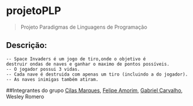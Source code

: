 # projetoPLP
> Projeto Paradigmas de Linguagens de Programação

## Descrição:
    -- Space Invaders é um jogo de tiro,onde o objetivo é 
    destruir ondas de naves e ganhar o maximo de pontos possíveis. 
    -- O jogador possui 3 vidas.
    -- Cada nave é destruida com apenas um tiro (incluindo a do jogador).
    -- As naves inimigas também atiram.

##Integrantes do grupo
    [Cilas Marques](https://github.com/cilasmarques), 
    [Felipe Amorim](https://github.com/FelipeAmorimFerreira), 
    [Gabriel Carvalho](https://github.com/GabLimaC),  
    Wesley Romero
